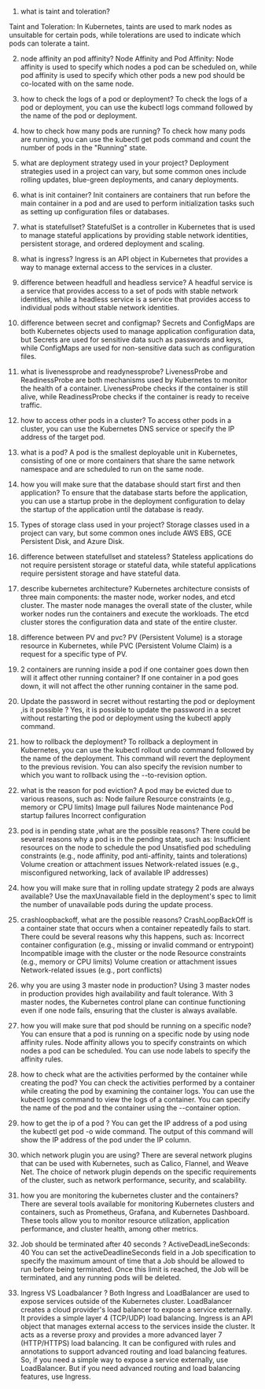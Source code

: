 <p align="right" width="100%">

1) what is taint and toleration?

Taint and Toleration: In Kubernetes, taints are used to mark nodes as unsuitable for certain pods, while tolerations are used to indicate which pods can tolerate a taint.

2) node affinity an pod affinity?
Node Affinity and Pod Affinity: Node affinity is used to specify which nodes a pod can be scheduled on, while pod affinity is used to specify which other pods a new pod should be co-located with on the same node.

3) how to check the logs of a pod or deployment?
To check the logs of a pod or deployment, you can use the kubectl logs command followed by the name of the pod or deployment.

4) how to check how many pods are running?
To check how many pods are running, you can use the kubectl get pods command and count the number of pods in the "Running" state.

5) what are deployment strategy used in your project?
Deployment strategies used in a project can vary, but some common ones include rolling updates, blue-green deployments, and canary deployments.

6) what is init container?
Init containers are containers that run before the main container in a pod and are used to perform initialization tasks such as setting up configuration files or databases.

7) what is statefullset?
StatefulSet is a controller in Kubernetes that is used to manage stateful applications by providing stable network identities, persistent storage, and ordered deployment and scaling.

8) what is ingress?
Ingress is an API object in Kubernetes that provides a way to manage external access to the services in a cluster.

9) difference between headfull and headless service?
A headful service is a service that provides access to a set of pods with stable network identities, while a headless service is a service that provides access to individual pods without stable network identities.

10) difference between secret and configmap?
Secrets and ConfigMaps are both Kubernetes objects used to manage application configuration data, but Secrets are used for sensitive data such as passwords and keys, while ConfigMaps are used for non-sensitive data such as configuration files.

11) what is livenessprobe and readynessprobe?
LivenessProbe and ReadinessProbe are both mechanisms used by Kubernetes to monitor the health of a container. LivenessProbe checks if the container is still alive, while ReadinessProbe checks if the container is ready to receive traffic.

12) how to access other pods in a cluster?
To access other pods in a cluster, you can use the Kubernetes DNS service or specify the IP address of the target pod.

13) what is a pod?
A pod is the smallest deployable unit in Kubernetes, consisting of one or more containers that share the same network namespace and are scheduled to run on the same node.

14) how you will make sure that the database should start first and then application?
To ensure that the database starts before the application, you can use a startup probe in the deployment configuration to delay the startup of the application until the database is ready.

15) Types of storage class used in your project?
Storage classes used in a project can vary, but some common ones include AWS EBS, GCE Persistent Disk, and Azure Disk.

16) difference between statefullset and stateless?
Stateless applications do not require persistent storage or stateful data, while stateful applications require persistent storage and have stateful data.

17) describe kubernetes architecture?
Kubernetes architecture consists of three main components: the master node, worker nodes, and etcd cluster. The master node manages the overall state of the cluster, while worker nodes run the containers and execute the workloads. The etcd cluster stores the configuration data and state of the entire cluster.

18) difference between PV and pvc?
PV (Persistent Volume) is a storage resource in Kubernetes, while PVC (Persistent Volume Claim) is a request for a specific type of PV.

19) 2 containers are running inside a pod if one container goes down then will it affect other running container?
If one container in a pod goes down, it will not affect the other running container in the same pod.

20)  Update the password in secret without restarting the pod or deployment ,is it possible ?
Yes, it is possible to update the password in a secret without restarting the pod or deployment using the kubectl apply command.

21) how to rollback the deployment?
To rollback a deployment in Kubernetes, you can use the kubectl rollout undo command followed by the name of the deployment. This command will revert the deployment to the previous revision. You can also specify the revision number to which you want to rollback using the --to-revision option.


22) what is the reason for pod eviction?
A pod may be evicted due to various reasons, such as:
Node failure
Resource constraints (e.g., memory or CPU limits)
Image pull failures
Node maintenance
Pod startup failures
Incorrect configuration

22) pod is in pending state ,what are the possible reasons?
There could be several reasons why a pod is in the pending state, such as:
Insufficient resources on the node to schedule the pod
Unsatisfied pod scheduling constraints (e.g., node affinity, pod anti-affinity, taints and tolerations)
Volume creation or attachment issues
Network-related issues (e.g., misconfigured networking, lack of available IP addresses)


23) how you will make sure that in rolling update strategy 2 pods are always available?
Use the maxUnavailable field in the deployment's spec to limit the number of unavailable pods during the update process.

24) crashloopbackoff, what are the possible reasons?
CrashLoopBackOff is a container state that occurs when a container repeatedly fails to start. There could be several reasons why this happens, such as:
Incorrect container configuration (e.g., missing or invalid command or entrypoint)
Incompatible image with the cluster or the node
Resource constraints (e.g., memory or CPU limits)
Volume creation or attachment issues
Network-related issues (e.g., port conflicts)

25) why you are using 3 master node in production?
Using 3 master nodes in production provides high availability and fault tolerance. With 3 master nodes, the Kubernetes control plane can continue functioning even if one node fails, ensuring that the cluster is always available.

26) how you will make sure that pod should be running on a specific node?
You can ensure that a pod is running on a specific node by using node affinity rules. Node affinity allows you to specify constraints on which nodes a pod can be scheduled. You can use node labels to specify the affinity rules.

27) how to check what are the activities performed by the container while creating the pod?
You can check the activities performed by a container while creating the pod by examining the container logs. You can use the kubectl logs command to view the logs of a container. You can specify the name of the pod and the container using the --container option.

28) how to get the ip of a pod ?
You can get the IP address of a pod using the kubectl get pod <pod-name> -o wide command. The output of this command will show the IP address of the pod under the IP column.

29) which network plugin you are using?
There are several network plugins that can be used with Kubernetes, such as Calico, Flannel, and Weave Net. The choice of network plugin depends on the specific requirements of the cluster, such as network performance, security, and scalability.

30) how you are monitoring the kubernetes cluster and the containers?
There are several tools available for monitoring Kubernetes clusters and containers, such as Prometheus, Grafana, and Kubernetes Dashboard. These tools allow you to monitor resource utilization, application performance, and cluster health, among other metrics.

31) Job should be terminated after 40 seconds ? ActiveDeadLineSeconds: 40
You can set the activeDeadlineSeconds field in a Job specification to specify the maximum amount of time that a Job should be allowed to run before being terminated. Once this limit is reached, the Job will be terminated, and any running pods will be deleted.

32) Ingress VS Loadbalancer ?
Both Ingress and LoadBalancer are used to expose services outside of the Kubernetes cluster.
LoadBalancer creates a cloud provider's load balancer to expose a service externally. It provides a simple layer 4 (TCP/UDP) load balancing.
Ingress is an API object that manages external access to the services inside the cluster. It acts as a reverse proxy and provides a more advanced layer 7 (HTTP/HTTPS) load balancing. It can be configured with rules and annotations to support advanced routing and load balancing features.
So, if you need a simple way to expose a service externally, use LoadBalancer. But if you need advanced routing and load balancing features, use Ingress.

</p>
